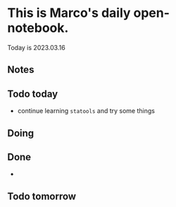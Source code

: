 # This is Marco's daily open-notebook.

Today is 2023.03.16


## Notes

## Todo today
* continue learning `statools` and try some things 

## Doing


## Done
* 


## Todo tomorrow
 